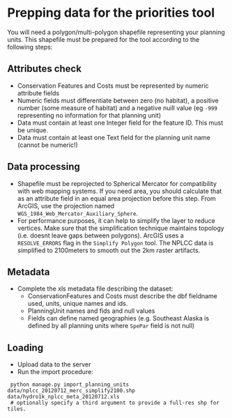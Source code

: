 # Prepping data for the priorities tool

You will need a polygon/multi-polygon shapefile representing your planning units.
This shapefile must be prepared for the tool according to the following steps:

## Attributes check
- Conservation Features and Costs must be represented by numeric attribute fields
- Numeric fields must differentiate between zero (no habitat), a positive number (some measure of habitat) 
    and a negative nuill value (eg `-999` representing no information for that planning unit)
- Data must contain at least one Integer field for the feature ID. This must be unique.
- Data must contain at least one Text field for the planning unit name (cannot be numeric!)

## Data processing
- Shapefile must be reprojected to Spherical Mercator for compatibility 
    with web mapping systems. If you need area, you should calculate that as 
    an attribute field in an equal area projection before this step.
    From ArcGIS, use the projection named `WGS_1984_Web_Mercator_Auxiliary_Sphere`. 
- For performance purposes, it can help to simplify the layer to reduce vertices. 
    Make sure that the simplification technique maintains topology (i.e. doesnt leave gaps between polygons).
    ArcGIS uses a `RESOLVE_ERRORS` flag in the `Simplify Polygon` tool. 
    The NPLCC data is simplified to 2100meters to smooth out the 2km raster artifacts.

## Metadata
- Complete the xls metadata file describing the dataset:
    - ConservationFeatures and Costs must describe the dbf fieldname used, units, unique names and ids. 
    - PlanningUnit names and fids and null values
    - Fields can define named geographies (e.g. Southeast Alaska is defined by all planning units where `SpePar` field is not null)

## Loading
- Upload data to the server
- Run the import procedure:
```
 python manage.py import_planning_units data/nplcc_20120712_merc_simplify2100.shp data/hydro1k_nplcc_meta_20120712.xls
 # optionally specify a third argument to provide a full-res shp for tiles.
```
